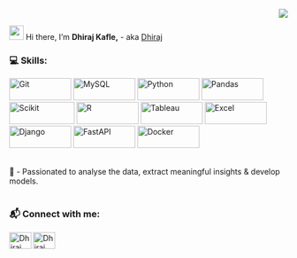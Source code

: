 
<p align="right"> <img src="https://komarev.com/ghpvc/?username=47dhiraj&label=Views%20&color=ff6666&style=flat"/></p>

<img src="https://media.giphy.com/media/hvRJCLFzcasrR4ia7z/giphy.gif" width="26"> Hi there,  I’m <b>Dhiraj Kafle,</b> - aka [Dhiraj][portfolio]

### 💻 Skills:

<p>
   <img alt="Git" height="40" width="112" src="https://img.shields.io/badge/git%20-%23FFFFFF.svg?&style=for-the-badge&logo=git&logoColor=f03c2e" />
   <img alt="MySQL" height="40" width="112" src="https://img.shields.io/badge/SQL%20-%23FFFFFF.svg?logo=mysql&logoColor=0074a3&style=for-the-badge" />
   <img alt="Python" height="40" width="112" src="https://img.shields.io/badge/python-%23FFFFFF.svg?&style=for-the-badge&logo=python&logoColor=blue" />
   <img alt="Pandas" height="40" width="112" src="https://img.shields.io/badge/pandas-%23FFFFFF.svg?&style=for-the-badge&logo=pandas&logoColor=darkblue" />
   <img alt="Scikit" height="40" width="118" src="https://img.shields.io/badge/scikit--learn%20-%23FFFFFF.svg?&style=for-the-badge&logo=scikit-learn&logoColor=orange"     />
   <img alt="R" height="40" width="112" src="https://img.shields.io/badge/r%20-%23FFFFFF.svg?&style=for-the-badge&logo=r&logoColor=blue" />
   <img alt="Tableau" height="40" width="112" src="https://img.shields.io/badge/tableau%20-%23FFFFFF.svg?&style=for-the-badge&logo=tableau&logoColor=blue" />
   <img alt="Excel" height="40" width="112" src="https://img.shields.io/badge/excel%20-%23FFFFFF.svg?style=for-the-badge&logo=microsoft-excel&logoColor=darkgreen" />
   <img alt="Django" height="40" width="112" src="https://img.shields.io/badge/django%20-%23FFFFFF.svg?&style=for-the-badge&logo=django&logoColor=darkgreen" />
   <img alt="FastAPI" height="40" width="112" src="https://img.shields.io/badge/fast api%20-%23FFFFFF.svg?&style=for-the-badge&logo=fastapi&logoColor=009485" />
   <img alt="Docker" height="40" width="112" src="https://img.shields.io/badge/docker%20-%23FFFFFF.svg?&style=for-the-badge&logo=docker&logoColor=0db7ed" />
   
</p>
<br />
👀 - Passionated to analyse the data, extract meaningful insights & develop models. </br>
<!-- 🌱 - Currently learning <strong>  </strong> </br> -->

<br />

### 📬 Connect with me:
<p align="center">

   [<img align="left" src="https://raw.githubusercontent.com/rahuldkjain/github-profile-readme-generator/master/src/images/icons/Social/linked-in-alt.svg" alt="Dhiraj Kafle | LinkedIn" height="30" width="40" />][linkedin]

   [<img align="left" src="https://raw.githubusercontent.com/rahuldkjain/github-profile-readme-generator/master/src/images/icons/Social/youtube.svg" alt="Dhiraj Kafle | Youtube" height="30" width="40" />][youtube]
</p>

</br>

[portfolio]: https://www.dhirajk.com.np
[linkedin]: https://www.linkedin.com/in/dhiraj-kafle-4a19781a3/
[youtube]: #


<!---
   ✨ It's about me ✨ 
--->
